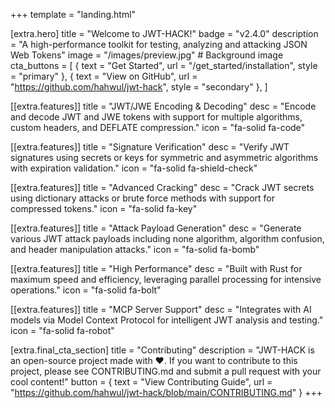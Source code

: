 +++
template = "landing.html"

[extra.hero]
title = "Welcome to JWT-HACK!"
badge = "v2.4.0"
description = "A high-performance toolkit for testing, analyzing and attacking JSON Web Tokens"
image = "/images/preview.jpg" # Background image
cta_buttons = [
    { text = "Get Started", url = "/get_started/installation", style = "primary" },
    { text = "View on GitHub", url = "https://github.com/hahwul/jwt-hack", style = "secondary" },
]

[[extra.features]]
title = "JWT/JWE Encoding & Decoding"
desc = "Encode and decode JWT and JWE tokens with support for multiple algorithms, custom headers, and DEFLATE compression."
icon = "fa-solid fa-code"

[[extra.features]]
title = "Signature Verification"
desc = "Verify JWT signatures using secrets or keys for symmetric and asymmetric algorithms with expiration validation."
icon = "fa-solid fa-shield-check"

[[extra.features]]
title = "Advanced Cracking"
desc = "Crack JWT secrets using dictionary attacks or brute force methods with support for compressed tokens."
icon = "fa-solid fa-key"

[[extra.features]]
title = "Attack Payload Generation"
desc = "Generate various JWT attack payloads including none algorithm, algorithm confusion, and header manipulation attacks."
icon = "fa-solid fa-bomb"

[[extra.features]]
title = "High Performance"
desc = "Built with Rust for maximum speed and efficiency, leveraging parallel processing for intensive operations."
icon = "fa-solid fa-bolt"

[[extra.features]]
title = "MCP Server Support"
desc = "Integrates with AI models via Model Context Protocol for intelligent JWT analysis and testing."
icon = "fa-solid fa-robot"

[extra.final_cta_section]
title = "Contributing"
description = "JWT-HACK is an open-source project made with ❤️. If you want to contribute to this project, please see CONTRIBUTING.md and submit a pull request with your cool content!"
button = { text = "View Contributing Guide", url = "https://github.com/hahwul/jwt-hack/blob/main/CONTRIBUTING.md" }
+++
